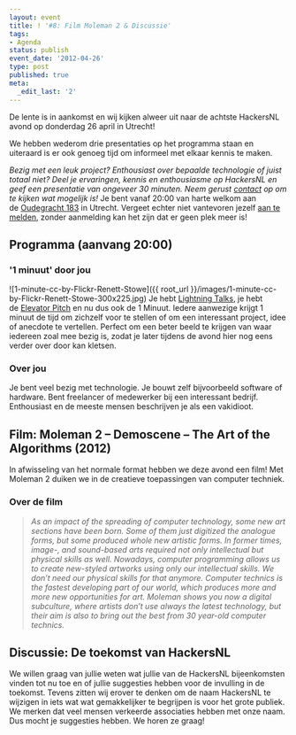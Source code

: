 ```yaml
---
layout: event
title: ! '#8: Film Moleman 2 & Discussie'
tags:
- Agenda
status: publish
event_date: '2012-04-26'
type: post
published: true
meta:
  _edit_last: '2'
---
```

De lente is in aankomst en wij kijken alweer uit naar de achtste HackersNL avond op donderdag 26 april in Utrecht! 

We hebben wederom drie presentaties op het programma staan en uiteraard is er ook genoeg tijd om informeel met elkaar kennis te maken.

<em>Bezig met een leuk project? Enthousiast over bepaalde technologie of juist totaal niet? Deel je ervaringen, kennis en enthousiasme op HackersNL en geef een presentatie van ongeveer 30 minuten. Neem gerust <a title="Contact" href="http://hackersnl.nl/contact/">contact</a> op om te kijken wat mogelijk is!</em> Je bent vanaf 20:00 van harte welkom aan de <a href="http://g.co/maps/zzqs3">Oudegracht 183</a> in Utrecht. Vergeet echter niet vantevoren jezelf <a title="Reserveren" href="{{ root_url }}/aanmelden.html">aan te melden</a>, zonder aanmelding kan het zijn dat er geen plek meer is!

## Programma (aanvang 20:00)

### '1 minuut' door jou
![1-minute-cc-by-Flickr-Renett-Stowe]({{ root_url }}/images/1-minute-cc-by-Flickr-Renett-Stowe-300x225.jpg)
Je hebt [Lightning Talks](https://secure.wikimedia.org/wikipedia/en/wiki/Lightning_Talk), je hebt de [Elevator Pitch](https://secure.wikimedia.org/wikipedia/en/wiki/Elevator_pitch) en nu dus ook de 1 Minuut. Iedere aanwezige krijgt 1 minuut de tijd om zichzelf voor te stellen of om een interessant project, idee of anecdote te vertellen. Perfect om een beter beeld te krijgen van waar iedereen zoal mee bezig is, zodat je later tijdens de avond hier nog eens verder over door kan kletsen.

### Over jou

Je bent veel bezig met technologie. Je bouwt zelf bijvoorbeeld software of hardware. Bent freelancer of medewerker bij een interessant bedrijf. Enthousiast en de meeste mensen beschrijven je als een vakidioot.

## Film: Moleman 2 – Demoscene – The Art of the Algorithms (2012)

In afwisseling van het normale format hebben we deze avond een film! Met Moleman 2 duiken we in de creatieve toepassingen van computer techniek.

### Over de film

<blockquote><i>As an impact of the spreading of computer technology, some new art sections have been born. Some of them just digitized the analogue forms, but some produced whole new artistic forms. In former times, image-, and sound-based arts required not only intellectual but physical skills as well. Nowadays, computer programming allows us to create new-styled artworks using only our intellectual skills. We don’t need our physical skills for that anymore. Computer technics is the fastest developing part of our world, which produces more and more new opportunities for art. Moleman shows you now a digital subculture, where artists don’t use always the latest technology, but their aim is also to bring out the best from 30 year-old computer technics.</i></blockquote>


## Discussie: De toekomst van HackersNL

We willen graag van jullie weten wat jullie van de HackersNL bijeenkomsten vinden tot nu toe en of jullie suggesties hebben voor de invulling in de toekomst. Tevens zitten wij erover te denken om de naam HackersNL te wijzigen in iets wat wat gemakkelijker te begrijpen is voor het grote publiek. We merken dat veel mensen verkeerde associaties hebben met onze naam. Dus mocht je suggesties hebben. We horen ze graag!
